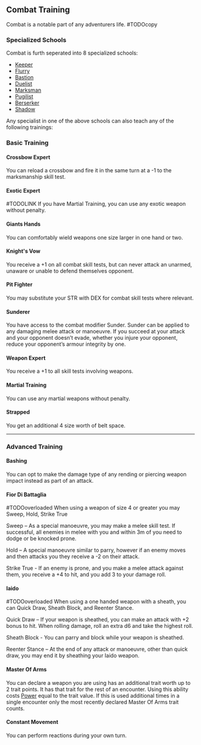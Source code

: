 ## Combat Training
Combat is a notable part of any adventurers life.
#TODOcopy

### Specialized Schools
Combat is furth seperated into 8 specialized schools:
* [Keeper](Keeper)
* [Flurry](Flurry)
* [Bastion](Bastion)
* [Duelist](Duelist)
* [Marksman](Marksman)
* [Pugilist](Pugilist)
* [Berserker](Berserker)
* [Shadow](Shadow)

Any specialist in one of the above schools can also teach any of the following trainings:

### Basic Training
#### Crossbow Expert
You can reload a crossbow and fire it in the same turn at a -1 to the marksmanship skill test.  

#### Exotic Expert
#TODOLINK
If you have Martial Training, you can use any exotic weapon without penalty.   

#### Giants Hands
You can comfortably wield weapons one size larger in one hand or two.

#### Knight's Vow
You receive a +1 on all combat skill tests, but can never attack an unarmed, unaware or unable to defend themselves opponent. 

#### Pit Fighter
You may substitute your STR with DEX for combat skill tests where relevant.

#### Sunderer
You have access to the combat modifier Sunder. Sunder can be applied to any damaging melee attack or manoeuvre. If you succeed at your attack and your opponent doesn’t evade, whether you injure your opponent, reduce your opponent’s armour integrity by one.

#### Weapon Expert
You receive a +1 to all skill tests involving weapons. 

#### Martial Training
You can use any martial weapons without penalty. 

#### Strapped
You get an additional 4 size worth of belt space.

---

### Advanced Training
#### Bashing
You can opt to make the damage type of any rending or piercing weapon impact instead as part of an attack.

#### Fior Di Battaglia
#TODOoverloaded
When using a weapon of size 4 or greater you may Sweep, Hold, Strike True

Sweep – As a special manoeuvre, you may make a melee skill test. If successful, all enemies in melee with you and within 3m of you need to dodge or be knocked prone.

Hold – A special manoeuvre similar to parry, however if an enemy moves and then attacks you they receive a -2 on their attack.

Strike True - If an enemy is prone, and you make a melee attack against them, you receive a +4 to hit, and you add 3 to your damage roll.

#### Iaido
#TODOoverloaded
When using a one handed weapon with a sheath, you can Quick Draw, Sheath Block, and Reenter Stance.

Quick Draw – If your weapon is sheathed, you can make an attack with +2 bonus to hit. When rolling damage, roll an extra d6 and take the highest roll.

Sheath Block - You can parry and block while your weapon is sheathed.

Reenter Stance – At the end of any attack or manoeuvre, other than quick draw, you may end it by sheathing your Iaido weapon.

#### Master Of Arms
You can declare a weapon you are using has an additional trait worth up to 2 trait points. It has that trait for the rest of an encounter. Using this ability costs [Power](Stats#Power) equal to the trait value. If this is used additional times in a single encounter only the most recently declared Master Of Arms trait counts. 

#### Constant Movement
You can perform reactions during your own turn.
